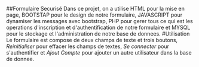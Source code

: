 ##Formulaire Securisé
Dans ce projet, on a utilise HTML pour la mise en page, BOOTSTAP pour le design de notre formulaire, JAVASCRIPT pour dynamiser les messages avec bootstrap, PHP pour gerer 
tous ce qui est les operations d'inscription et d'authentification de notre formulaire et MYSQL pour le stockage et l'administration de notre base de donnees.
#Utilisation
Le formulaire est compose de deux champs de texte et trois boutons, *Reinitialiser* pour effacer les champs de textes, *Se connecter* pour s'authentifier et *Ajout Compte*
pour ajouter un autre utilisateur dans la base de donnee.
